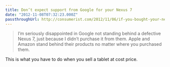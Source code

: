 ```yaml
---
title: Don’t expect support from Google for your Nexus 7
date: "2012-11-08T07:32:23.000Z"
passthroughUrl: http://consumerist.com/2012/11/06/if-you-bought-your-nexus-7-elsewhere-dont-expect-support-from-google/?utm_source=loopinsight.com&utm_medium=referral&utm_campaign=Feed%3A+loopinsight%2FKqJb+%28The+Loop%29
---
```


> I’m seriously disappointed in Google not standing behind a defective Nexus 7, just because I didn’t purchase it from them. Apple and Amazon stand behind their products no matter where you purchased them.

This is what you have to do when you sell a tablet at cost price.